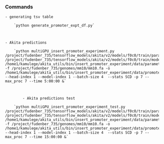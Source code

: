 ### Commands

    - generating tsv table
    
        `python generate_promoter_expt_df.py`
    
    
    
    - Akita predictions
    
        `python multiGPU_insert_promoter_experiment.py /project/fudenber_735/tensorflow_models/akita/v2/models/f0c0/train/params.json /project/fudenber_735/tensorflow_models/akita/v2/models/f0c0/train/model1_best.h5 /home1/kamulege/akita_utils/bin/insert_promoter_experiment/data/parameters_combo_no_swap.tsv -f /project/fudenber_735/genomes/mm10/mm10.fa -o /home1/kamulege/akita_utils/bin/insert_promoter_experiment/data/promoter_scores_no_swap_no_gene_flank_origninal --head-index 1 --model-index 1 --batch-size 4  --stats SCD -p 7 --max_proc 7 --time 5:00:00 &`
        
        
        
            - Akita predictions test
    
        `python multiGPU_insert_promoter_experiment_test.py /project/fudenber_735/tensorflow_models/akita/v2/models/f0c0/train/params.json /project/fudenber_735/tensorflow_models/akita/v2/models/f0c0/train/model1_best.h5 /home1/kamulege/akita_utils/bin/insert_promoter_experiment/data/parameters_combo_with_swap.tsv -f /project/fudenber_735/genomes/mm10/mm10.fa -o /home1/kamulege/akita_utils/bin/insert_promoter_experiment/data/promoter_scores_with_swap --head-index 1 --model-index 1 --batch-size 4  --stats SCD -p 7 --max_proc 7 --time 15:00:00 &`